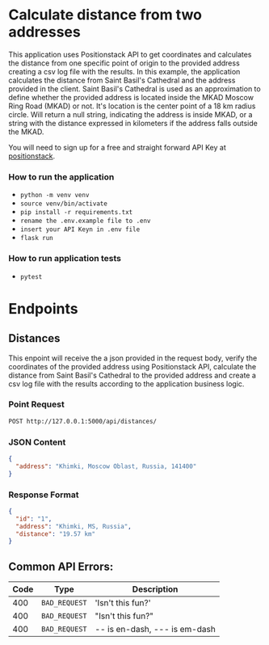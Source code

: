 # Calculate distance from two addresses

This application uses Positionstack API to get coordinates and calculates the distance from one specific point of origin to the provided address creating a csv log file with the results. In this example, the application calculates the distance from Saint Basil's Cathedral and the address provided in the client. Saint Basil's Cathedral is used as an approximation to define whether the provided address is located inside the MKAD Moscow Ring Road (MKAD) or not. It's location is the center point of a 18 km radius circle. Will return a null string, indicating the address is inside MKAD, or a string with the distance expressed in kilometers if the address falls outside the MKAD.

You will need to sign up for a free and straight forward API Key at [positionstack](https://positionstack.com/product).

### How to run the application

- `python -m venv venv`
- `source venv/bin/activate`
- `pip install -r requirements.txt`
- `rename the .env.example file to .env`
- `insert your API Keyn in .env file`
- `flask run`

### How to run application tests

- `pytest`

# Endpoints

## Distances

This enpoint will receive the a json provided in the request body, verify the coordinates of the provided address using Positionstack API, calculate the distance from Saint Basil's Cathedral to the provided address and create a csv log file with the results according to the application business logic.

### Point Request

```markdown
POST http://127.0.0.1:5000/api/distances/
```

### JSON Content

```json
{
  "address": "Khimki, Moscow Oblast, Russia, 141400"
}
```

### Response Format

```json
{
  "id": "1",
  "address": "Khimki, MS, Russia",
  "distance": "19.57 km"
}
```

## Common API Errors:

| Code | Type          | Description                   |
| ---- | ------------- | ----------------------------- |
| 400  | `BAD_REQUEST` | 'Isn't this fun?'             |
| 400  | `BAD_REQUEST` | "Isn't this fun?"             |
| 400  | `BAD_REQUEST` | -- is en-dash, --- is em-dash |

